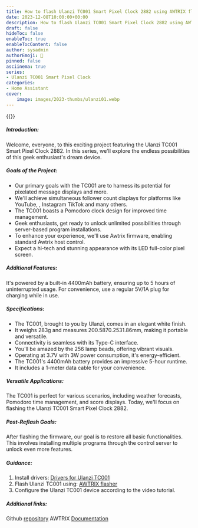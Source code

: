 ```yaml
---
title: How to flash Ulanzi TC001 Smart Pixel Clock 2882 using AWTRIX flasher by Blueforcer
date: 2023-12-08T10:00:00+00:00
description: How to flash Ulanzi TC001 Smart Pixel Clock 2882 using AWTRIX flasher by Blueforcer
draft: false
hideToc: false
enableToc: true
enableTocContent: false
author: sysadmin
authorEmoji: 🐧
pinned: false
asciinema: true
series:
- Ulanzi TC001 Smart Pixel Clock
categories:
- Home Assistant
cover:
    image: images/2023-thumbs/ulanzi01.webp
---
```


{{<youtube W73Dwlhmo8Q>}}

##### Introduction:

Welcome, everyone, to this exciting project featuring the Ulanzi TC001 Smart Pixel Clock 2882. In this series, we'll explore the endless possibilities of this geek enthusiast's dream device.

##### Goals of the Project:

- Our primary goals with the TC001 are to harness its potential for pixelated message displays and more. 
- We'll achieve simultaneous follower count displays for platforms like YouTube, , Instagram TikTok and many others.
- The TC001 boasts a Pomodoro clock design for improved time management.
- Geek enthusiasts, get ready to unlock unlimited possibilities through server-based program installations.
- To enhance your experience, we'll use Awtrix firmware, enabling standard Awtrix host control.
- Expect a hi-tech and stunning appearance with its LED full-color pixel screen.

##### Additional Features:

It's powered by a built-in 4400mAh battery, ensuring up to 5 hours of uninterrupted usage. For convenience, use a regular 5V/1A plug for charging while in use.

##### Specifications:

- The TC001, brought to you by Ulanzi, comes in an elegant white finish.
- It weighs 283g and measures 200.5870.2531.86mm, making it portable and versatile.
- Connectivity is seamless with its Type-C interface.
- You'll be amazed by the 256 lamp beads, offering vibrant visuals.
- Operating at 3.7V with 3W power consumption, it's energy-efficient.
- The TC001's 4400mAh battery provides an impressive 5-hour runtime.
- It includes a 1-meter data cable for your convenience.

##### Versatile Applications:

The TC001 is perfect for various scenarios, including weather forecasts, Pomodoro time management, and score displays. Today, we'll focus on flashing the Ulanzi TC001 Smart Pixel Clock 2882.

##### Post-Reflash Goals:

After flashing the firmware, our goal is to restore all basic functionalities. This involves installing multiple programs through the control server to unlock even more features.

##### Guidance:

1. Install drivers: [Drivers for Ulanzi TC001](https://learn.sparkfun.com/tutorials/how-to-install-ch340-drivers/all#drivers-if-you-need-them)
2. Flash Ulanzi TC001 using: [AWTRIX flasher](https://blueforcer.github.io/awtrix-light/#/flasher)
3. Configure the Ulanzi TC001 device according to the video tutorial.

##### Additional links:

Github [repository](https://github.com/Blueforcer/awtrix-light)
AWTRIX [Documentation](https://blueforcer.github.io/awtrix-light/#/README)